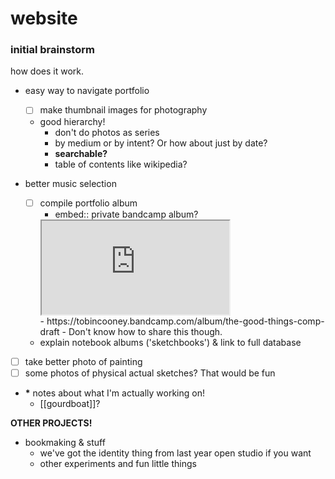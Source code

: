 # website
### initial brainstorm


how does it work.

- easy way to navigate portfolio
	- [ ] make thumbnail images for photography
	- good hierarchy!
		- don't do photos as series
		- by medium or by intent? Or how about just by date?
		- __searchable?__
		- table of contents like wikipedia?
	
- better music selection
	- [ ] compile portfolio album
		- embed:: private bandcamp album?
		<iframe src="https://tobincooney.bandcamp.com/album/the-good-things-comp-draft"></iframe><br />
		- https://tobincooney.bandcamp.com/album/the-good-things-comp-draft
		-  Don't know how to share this though.
	- explain notebook albums ('sketchbooks') & link to full database
- [ ] take better photo of painting
- [ ] some photos of physical actual sketches? That would be fun
- __*__ notes about what I'm actually working on!
	- [[gourdboat]]?


__OTHER PROJECTS!__
- bookmaking & stuff
	- we've got the identity thing from last year open studio if you want
	- other experiments and fun little things

